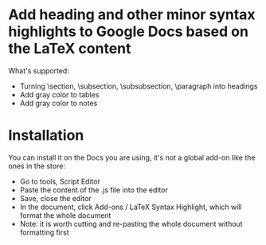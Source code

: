 # Add heading and other minor syntax highlights to Google Docs based on the LaTeX content

What's supported:

- Turning \section, \subsection, \subsubsection, \paragraph into headings
- Add gray color to tables
- Add gray color to notes

# Installation

You can install it on the Docs you are using, it's not a global add-on like the ones in the store:

- Go to tools, Script Editor
- Paste the content of the .js file into the editor
- Save, close the editor
- In the document, click Add-ons / LaTeX Syntax Highlight, which will format the whole document
- Note: it is worth cutting and re-pasting the whole document without formatting first
